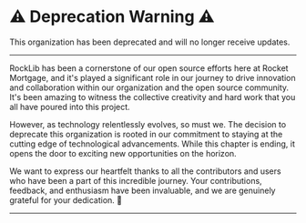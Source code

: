 # :warning: Deprecation Warning :warning:

This organization has been deprecated and will no longer receive updates.

---

RockLib has been a cornerstone of our open source efforts here at Rocket Mortgage, and it's played a significant role in our journey to drive innovation and collaboration within our organization and the open source community. It's been amazing to witness the collective creativity and hard work that you all have poured into this project. 

However, as technology relentlessly evolves, so must we. The decision to deprecate this organization is rooted in our commitment to staying at the cutting edge of technological advancements. While this chapter is ending, it opens the door to exciting new opportunities on the horizon.

We want to express our heartfelt thanks to all the contributors and users who have been a part of this incredible journey. Your contributions, feedback, and enthusiasm have been invaluable, and we are genuinely grateful for your dedication. :rocket:

---
